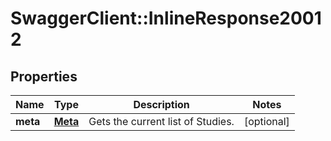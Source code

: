 # SwaggerClient::InlineResponse20012

## Properties
Name | Type | Description | Notes
------------ | ------------- | ------------- | -------------
**meta** | [**Meta**](Meta.md) | Gets the current list of Studies. | [optional] 


